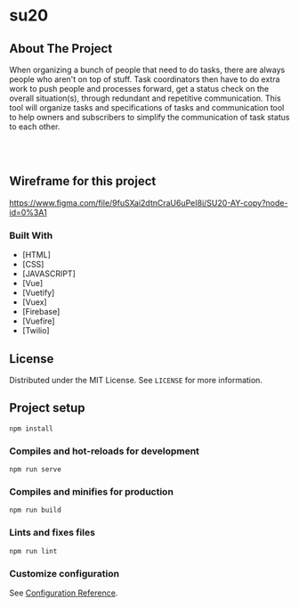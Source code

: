 # su20

## About The Project
<p> When organizing a bunch of people that need to do tasks, there are always people who aren't on top of stuff. Task coordinators then have to do extra work to push people and processes forward, get a status check on the overall situation(s), through redundant and repetitive communication. This tool will organize tasks and specifications of tasks and communication tool to help owners and subscribers to simplify the communication of task status to each other.</p>

<br>
<br>

## Wireframe for this project
https://www.figma.com/file/9fuSXai2dtnCraU6uPeI8i/SU20-AY-copy?node-id=0%3A1

### Built With

- [HTML]
- [CSS]
- [JAVASCRIPT]
- [Vue]
- [Vuetify]
- [Vuex]
- [Firebase]
- [Vuefire]
- [Twilio]

<!-- LICENSE -->

## License

Distributed under the MIT License. See `LICENSE` for more information.

## Project setup
```
npm install
```

### Compiles and hot-reloads for development
```
npm run serve
```

### Compiles and minifies for production
```
npm run build
```

### Lints and fixes files
```
npm run lint
```

### Customize configuration
See [Configuration Reference](https://cli.vuejs.org/config/).

